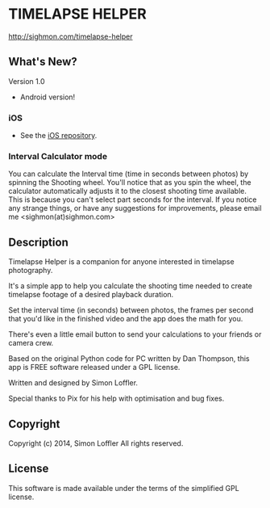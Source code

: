 # TIMELAPSE HELPER
<http://sighmon.com/timelapse-helper>

## What's New?
Version 1.0

* Android version!

### iOS

* See the [iOS repository](https://github.com/sighmon/Timelapse-Calculator).


### Interval Calculator mode
You can calculate the Interval time (time in seconds between photos) by spinning the Shooting wheel. You'll notice that as you spin the wheel, the calculator automatically adjusts it to the closest shooting time available. This is because you can't select part seconds for the interval.
If you notice any strange things, or have any suggestions for improvements, please email me <sighmon(at)sighmon.com>

## Description
Timelapse Helper is a companion for anyone interested in timelapse photography.

It's a simple app to help you calculate the shooting time needed to create timelapse footage of a desired playback duration.

Set the interval time (in seconds) between photos, the frames per second that you'd like in the finished video and the app does the math for you.

There's even a little email button to send your calculations to your friends or camera crew.

Based on the original Python code for PC written by Dan Thompson, this app is FREE software released under a GPL license.

Written and designed by Simon Loffler.

Special thanks to Pix for his help with optimisation and bug fixes.

## Copyright
Copyright (c) 2014, Simon Loffler
All rights reserved.

## License
This software is made available under the terms of the simplified GPL license.
